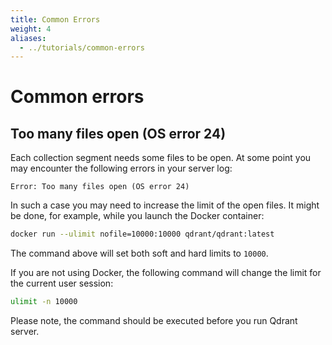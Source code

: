 ```yaml
---
title: Common Errors
weight: 4
aliases:
  - ../tutorials/common-errors
---
```


# Common errors

## Too many files open (OS error 24)

Each collection segment needs some files to be open. At some point you may encounter the following errors in your server log:

```text
Error: Too many files open (OS error 24)
```

In such a case you may need to increase the limit of the open files. It might be done, for example, while you launch the Docker container:

```bash
docker run --ulimit nofile=10000:10000 qdrant/qdrant:latest
```

The command above will set both soft and hard limits to `10000`.

If you are not using Docker, the following command will change the limit for the current user session:

```bash
ulimit -n 10000
```

Please note, the command should be executed before you run Qdrant server.
